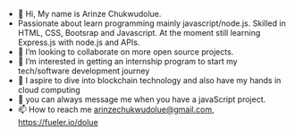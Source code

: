 - 👋 Hi, My name is Arinze Chukwudolue. 
- Passionate about learn programming mainly javascript/node.js. Skilled in HTML, CSS, Bootsrap and Javascript. At the moment still learning Express.js with node.js and APIs. 
- 👯 I’m looking to collaborate on more open source projects.
- 👀 I’m interested in getting an internship program to start my tech/software development journey
- 💞️ I aspire to dive into blockchain technology and also have my hands in cloud computing 
- 💬 you can always message me when you have a javaScript project.
- 📫 How to reach me arinzechukwudolue@gmail.com, https://fueler.io/dolue

<!---
Dolue/Dolue is a ✨ special ✨ repository because its `README.md` (this file) appears on your GitHub profile.
You can click the Preview link to take a look at your changes.
--->
